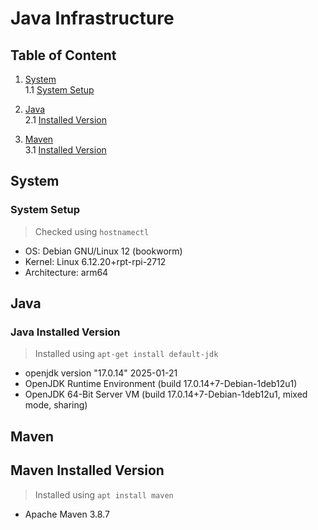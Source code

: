 # Java Infrastructure

## Table of Content

1. [System](#system) <br>
    1.1 [System Setup](#system-setup) <br>

2. [Java](#java) <br>
    2.1 [Installed Version](#java-installed-version) <br>
    
3. [Maven](#maven) <br>
    3.1 [Installed Version](#maven-installed-version) <br>
    

## System

### System Setup

> Checked using `hostnamectl`

- OS: Debian GNU/Linux 12 (bookworm)
- Kernel: Linux 6.12.20+rpt-rpi-2712
- Architecture: arm64

## Java

### Java Installed Version

> Installed using `apt-get install default-jdk`

- openjdk version "17.0.14" 2025-01-21
- OpenJDK Runtime Environment (build 17.0.14+7-Debian-1deb12u1)
- OpenJDK 64-Bit Server VM (build 17.0.14+7-Debian-1deb12u1, mixed mode, sharing)

## Maven

## Maven Installed Version

> Installed using `apt install maven`

- Apache Maven 3.8.7
